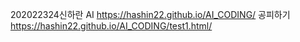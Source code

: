 202022324신하란 AI https://hashin22.github.io/AI_CODING/
공피하기 https://hashin22.github.io/AI_CODING/test1.html/
